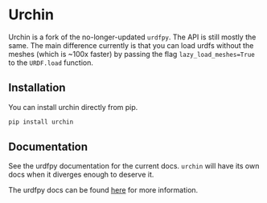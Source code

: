 # Urchin

Urchin is a fork of the no-longer-updated `urdfpy`. The API is still mostly the
same. The main difference currently is that you can load urdfs without the
meshes (which is ~100x faster) by passing the flag `lazy_load_meshes=True` to the `URDF.load` function.

## Installation
You can install urchin directly from pip.
```bash
pip install urchin
```
## Documentation

See the urdfpy documentation for the current docs. `urchin` will have its own
docs when it diverges enough to deserve it.

The urdfpy docs can be found [here](https://urdfpy.readthedocs.io/en/latest/examples/index.html) for
more information.
